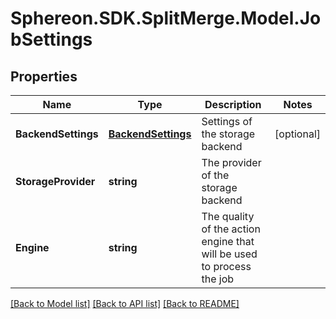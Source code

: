 # Sphereon.SDK.SplitMerge.Model.JobSettings
## Properties

Name | Type | Description | Notes
------------ | ------------- | ------------- | -------------
**BackendSettings** | [**BackendSettings**](BackendSettings.md) | Settings of the storage backend | [optional] 
**StorageProvider** | **string** | The provider of the storage backend | 
**Engine** | **string** | The quality of the action engine that will be used to process the job | 

[[Back to Model list]](../README.md#documentation-for-models) [[Back to API list]](../README.md#documentation-for-api-endpoints) [[Back to README]](../README.md)

